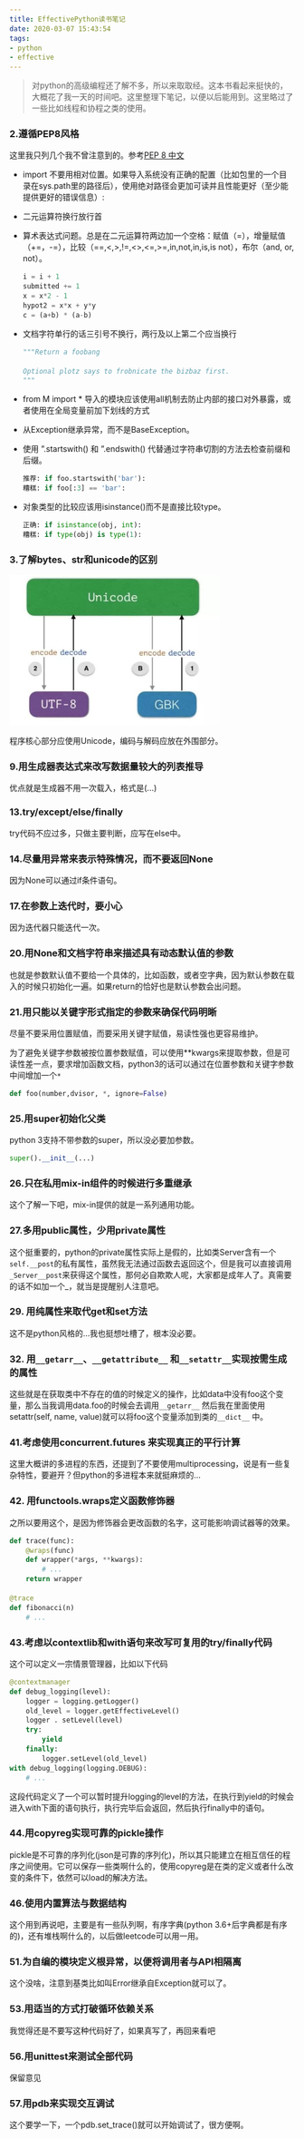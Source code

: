 ```yaml
---
title: EffectivePython读书笔记
date: 2020-03-07 15:43:54
tags:
- python
- effective
---
```


>对python的高级编程还了解不多，所以来取取经。这本书看起来挺快的，大概花了我一天的时间吧。这里整理下笔记，以便以后能用到。这里略过了一些比如线程和协程之类的使用。

<!--more-->

### 2.遵循PEP8风格

这里我只列几个我不曾注意到的。参考[PEP 8 中文](https://www.cnblogs.com/bymo/p/9567140.html#_label2_0)

- import 不要用相对位置。如果导入系统没有正确的配置（比如包里的一个目录在sys.path里的路径后），使用绝对路径会更加可读并且性能更好（至少能提供更好的错误信息）:

- 二元运算符换行放行首

- 算术表达式问题。总是在二元运算符两边加一个空格：赋值（=），增量赋值（+=，-=），比较（==,<,>,!=,<>,<=,>=,in,not,in,is,is not），布尔（and, or, not）。

  ```python
  i = i + 1
  submitted += 1
  x = x*2 - 1
  hypot2 = x*x + y*y
  c = (a+b) * (a-b)
  ```

- 文档字符单行的话三引号不换行，两行及以上第二个应当换行

  ```python
  """Return a foobang
  
  Optional plotz says to frobnicate the bizbaz first.
  """
  ```

- from M import * 导入的模块应该使用all机制去防止内部的接口对外暴露，或者使用在全局变量前加下划线的方式

- 从Exception继承异常，而不是BaseException。

- 使用 ”.startswith() 和 ”.endswith() 代替通过字符串切割的方法去检查前缀和后缀。

  ```python
  推荐: if foo.startswith('bar'):
  糟糕: if foo[:3] == 'bar':
  ```

- 对象类型的比较应该用isinstance()而不是直接比较type。

  ```python
  正确: if isinstance(obj, int):
  糟糕: if type(obj) is type(1):
  ```

### 3.了解bytes、str和unicode的区别

![](EffectivePython读书笔记\编码.png)

程序核心部分应使用Unicode，编码与解码应放在外围部分。

### 9.用生成器表达式来改写数据量较大的列表推导

优点就是生成器不用一次载入，格式是(...)

### 13.try/except/else/finally

try代码不应过多，只做主要判断，应写在else中。

### 14.尽量用异常来表示特殊情况，而不要返回None

因为None可以通过if条件语句。

### 17.在参数上迭代时，要小心

因为迭代器只能迭代一次。

### 20.用None和文档字符串来描述具有动态默认值的参数

也就是参数默认值不要给一个具体的，比如函数，或者空字典，因为默认参数在载入的时候只初始化一遍。如果return的恰好也是默认参数会出问题。

### 21.用只能以关键字形式指定的参数来确保代码明晰

尽量不要采用位置赋值，而要采用关键字赋值，易读性强也更容易维护。

为了避免关键字参数被按位置参数赋值，可以使用**kwargs来提取参数，但是可读性差一点，要求增加函数文档，python3的话可以通过在位置参数和关键字参数中间增加一个` * `

```python
def foo(number,dvisor, *, ignore=False)
```

### 25.用super初始化父类

python 3支持不带参数的super，所以没必要加参数。

```python
super().__init__(...)
```

### 26.只在私用mix-in组件的时候进行多重继承

这个了解一下吧，mix-in提供的就是一系列通用功能。

### 27.多用public属性，少用private属性

这个挺重要的，python的private属性实际上是假的，比如类Server含有一个`self.__post`的私有属性，虽然我无法通过函数去返回这个，但是我可以直接调用` _Server__post `来获得这个属性，那何必自欺欺人呢，大家都是成年人了。真需要的话不如加一个_，就当是提醒别人注意吧。

### 29. 用纯属性来取代get和set方法

这不是python风格的...我也挺想吐槽了，根本没必要。

### 32. 用`__getarr__`、`__getattribute__` 和`__setattr__`实现按需生成的属性

这些就是在获取类中不存在的值的时候定义的操作，比如data中没有foo这个变量，那么当我调用data.foo的时候会去调用`__getarr__` 然后我在里面使用 setattr(self, name, value)就可以将foo这个变量添加到类的`__dict__` 中。

### 41.考虑使用concurrent.futures 来实现真正的平行计算

这里大概讲的多进程的东西，还提到了不要使用multiprocessing，说是有一些复杂特性，要避开？但python的多进程本来就挺麻烦的...

### 42. 用functools.wraps定义函数修饰器

之所以要用这个，是因为修饰器会更改函数的名字，这可能影响调试器等的效果。

```python
def trace(func):
	@wraps(func)
	def wrapper(*args, **kwargs):
		# ...
	return wrapper
	
@trace
def fibonacci(n)
	# ...
```

### 43.考虑以contextlib和with语句来改写可复用的try/finally代码

这个可以定义一宗情景管理器，比如以下代码

```python
@contextmanager
def debug_logging(level):
	logger = logging.getLogger()
	old_level = logger.getEffectiveLevel()
	logger . setLevel(level)
	try:
		yield
	finally:
		logger.setLevel(old_level)
with debug_logging(logging.DEBUG):
    # ...
```

这段代码定义了一个可以暂时提升logging的level的方法，在执行到yield的时候会进入with下面的语句执行，执行完毕后会返回，然后执行finally中的语句。

### 44.用copyreg实现可靠的pickle操作

pickle是不可靠的序列化(json是可靠的序列化)，所以其只能建立在相互信任的程序之间使用。它可以保存一些类啊什么的，使用copyreg是在类的定义或者什么改变的条件下，依然可以load的解决方法。

### 46.使用内置算法与数据结构

这个用到再说吧，主要是有一些队列啊，有序字典(python 3.6+后字典都是有序的)，还有堆栈啊什么的，以后做leetcode可以用一用。

### 51.为自编的模块定义根异常，以便将调用者与API相隔离

这个没啥，注意到基类比如叫Error继承自Exception就可以了。

### 53.用适当的方式打破循环依赖关系

我觉得还是不要写这种代码好了，如果真写了，再回来看吧

### 56.用unittest来测试全部代码

保留意见

### 57.用pdb来实现交互调试

这个要学一下，一个pdb.set_trace()就可以开始调试了，很方便啊。



